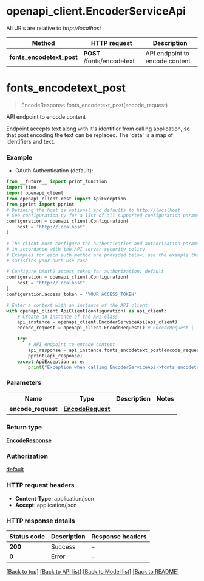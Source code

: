 # openapi_client.EncoderServiceApi

All URIs are relative to *http://localhost*

Method | HTTP request | Description
------------- | ------------- | -------------
[**fonts_encodetext_post**](EncoderServiceApi.md#fonts_encodetext_post) | **POST** /fonts/encodetext | API endpoint to encode content


# **fonts_encodetext_post**
> EncodeResponse fonts_encodetext_post(encode_request)

API endpoint to encode content

Endpoint accepts text along with it's identifier from calling application, so that post encoding the text can be replaced. The 'data'  is a map of identifiers and text.

### Example

* OAuth Authentication (default):
```python
from __future__ import print_function
import time
import openapi_client
from openapi_client.rest import ApiException
from pprint import pprint
# Defining the host is optional and defaults to http://localhost
# See configuration.py for a list of all supported configuration parameters.
configuration = openapi_client.Configuration(
    host = "http://localhost"
)

# The client must configure the authentication and authorization parameters
# in accordance with the API server security policy.
# Examples for each auth method are provided below, use the example that
# satisfies your auth use case.

# Configure OAuth2 access token for authorization: default
configuration = openapi_client.Configuration(
    host = "http://localhost"
)
configuration.access_token = 'YOUR_ACCESS_TOKEN'

# Enter a context with an instance of the API client
with openapi_client.ApiClient(configuration) as api_client:
    # Create an instance of the API class
    api_instance = openapi_client.EncoderServiceApi(api_client)
    encode_request = openapi_client.EncodeRequest() # EncodeRequest | 

    try:
        # API endpoint to encode content
        api_response = api_instance.fonts_encodetext_post(encode_request)
        pprint(api_response)
    except ApiException as e:
        print("Exception when calling EncoderServiceApi->fonts_encodetext_post: %s\n" % e)
```

### Parameters

Name | Type | Description  | Notes
------------- | ------------- | ------------- | -------------
 **encode_request** | [**EncodeRequest**](EncodeRequest.md)|  | 

### Return type

[**EncodeResponse**](EncodeResponse.md)

### Authorization

[default](../README.md#default)

### HTTP request headers

 - **Content-Type**: application/json
 - **Accept**: application/json

### HTTP response details
| Status code | Description | Response headers |
|-------------|-------------|------------------|
**200** | Success |  -  |
**0** | Error |  -  |

[[Back to top]](#) [[Back to API list]](../README.md#documentation-for-api-endpoints) [[Back to Model list]](../README.md#documentation-for-models) [[Back to README]](../README.md)

